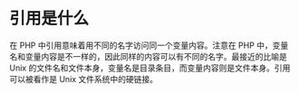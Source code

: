 # 引用是什么

在 PHP 中引用意味着用不同的名字访问同一个变量内容。注意在 PHP 中，变量名和变量内容是不一样的，因此同样的内容可以有不同的名字。最接近的比喻是 Unix 的文件名和文件本身，变量名是目录条目，而变量内容则是文件本身。引用可以被看作是 Unix 文件系统中的硬链接。